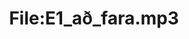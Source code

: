 ---
title: File:E1_að_fara.mp3
recording of: að fara
reading speed: slow
speaker: E
license: CC0
---